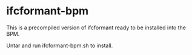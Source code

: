 ifcformant-bpm
==============

This is a precompiled version of ifcformant ready to be installed into the BPM.

Untar and run ifcformant-bpm.sh to install.
